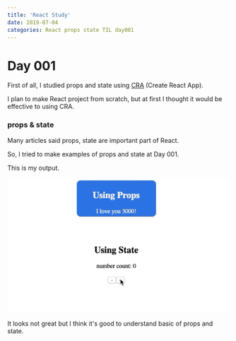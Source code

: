 ```yaml
---
title: 'React Study'
date: 2019-07-04
categories: React props state TIL day001
---
```


# Day 001

First of all, I studied props and state using [CRA](https://github.com/facebook/create-react-app) (Create React App).

I plan to make React project from scratch, but at first I thought it would be effective to using CRA.

### props & state

Many articles said props, state are important part of React.

So, I tried to make examples of props and state at Day 001.

This is my output.

![](./assets/day001.gif)

It looks not great but I think it's good to understand basic of props and state.
